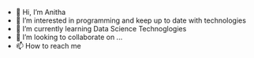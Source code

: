 - 👋 Hi, I’m Anitha
- 👀 I’m interested in programming and keep up to date with technologies
- 🌱 I’m currently learning Data Science Technoglogies
- 💞️ I’m looking to collaborate on ...
- 📫 How to reach me 

<!---
aammati/aammati is a ✨ special ✨ repository because its `README.md` (this file) appears on your GitHub profile.
You can click the Preview link to take a look at your changes.
--->
